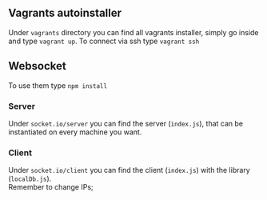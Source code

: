 ## Vagrants autoinstaller
Under `vagrants` directory you can find all vagrants installer, simply go inside and type `vagrant up`. To connect via ssh type `vagrant ssh`

## Websocket
To use them type `npm install`
### Server
Under `socket.io/server` you can find the server (`index.js`), that can be instantiated on every machine you want.
### Client
Under `socket.io/client` you can find the client (`index.js`) with the library (`localDb.js`).  
Remember to change IPs;
